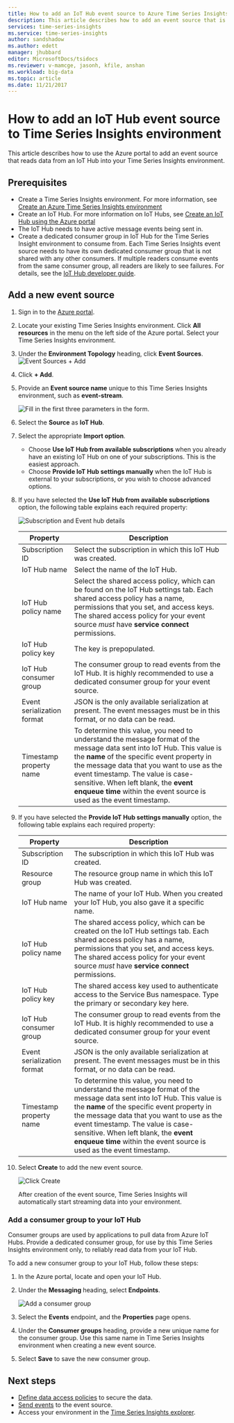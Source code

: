 ```yaml
---
title: How to add an IoT Hub event source to Azure Time Series Insights | Microsoft Docs
description: This article describes how to add an event source that is connected to an IoT Hub to your Time Series Insights environment
services: time-series-insights
ms.service: time-series-insights
author: sandshadow
ms.author: edett
manager: jhubbard
editor: MicrosoftDocs/tsidocs
ms.reviewer: v-mamcge, jasonh, kfile, anshan
ms.workload: big-data
ms.topic: article 
ms.date: 11/21/2017
---
```


# How to add an IoT Hub event source to Time Series Insights environment
This article describes how to use the Azure portal to add an event source that reads data from an IoT Hub into your Time Series Insights  environment.

## Prerequisites
- Create a Time Series Insights environment. For more information, see [Create an Azure Time Series Insights environment](time-series-insights-get-started.md) 
- Create an IoT Hub. For more information on IoT Hubs, see [Create an IoT Hub using the Azure portal](../iot-hub/iot-hub-create-through-portal.md)
- The IoT Hub needs to have active message events being sent in.
- Create a dedicated consumer group in IoT Hub for the Time Series Insight environment to consume from. Each Time Series Insights event source needs to have its own dedicated consumer group that is not shared with any other consumers. If multiple readers consume events from the same consumer group, all readers are likely to see failures. For details, see the [IoT Hub developer guide](../iot-hub/iot-hub-devguide.md).

## Add a new event source
1. Sign in to the [Azure portal](https://portal.azure.com).

2. Locate your existing Time Series Insights environment. Click **All resources** in the menu on the left side of the Azure portal. Select your Time Series Insights environment.

3. Under the **Environment Topology** heading, click **Event Sources**.
   ![Event Sources + Add](media/time-series-insights-how-to-add-an-event-source-iothub/1-event-sources.png)

4. Click **+ Add**.

5. Provide an **Event source name** unique to this Time Series Insights environment, such as **event-stream**.

   ![Fill in the first three parameters in the form.](media/time-series-insights-how-to-add-an-event-source-iothub/2-import-option.png)

6. Select the **Source** as **IoT Hub**.

7. Select the appropriate **Import option**. 
   - Choose **Use IoT Hub from available subscriptions** when you already have an existing IoT Hub on one of your subscriptions. This is the easiest approach.
   - Choose **Provide IoT Hub settings manually** when the IoT Hub is external to your subscriptions, or you wish to choose advanced options. 

8. If you have selected the **Use IoT Hub from available subscriptions** option, the following table explains each required property:

   ![Subscription and Event hub details](media/time-series-insights-how-to-add-an-event-source-iothub/3-new-event-source.png)


   |          Property          |                                                                                                                                                                                           Description                                                                                                                                                                                           |
   |----------------------------|-------------------------------------------------------------------------------------------------------------------------------------------------------------------------------------------------------------------------------------------------------------------------------------------------------------------------------------------------------------------------------------------------|
   |      Subscription ID       |                                                                                                                                                                   Select the subscription in which this IoT Hub was created.                                                                                                                                                                    |
   |        IoT Hub name        |                                                                                                                                                                                 Select the name of the IoT Hub.                                                                                                                                                                                 |
   |    IoT Hub policy name     |                                                        Select the shared access policy, which can be found on the IoT Hub settings tab. Each shared access policy has a name, permissions that you set, and access keys. The shared access policy for your event source <em>must</em> have <strong>service connect</strong> permissions.                                                        |
   |     IoT Hub policy key     |                                                                                                                                                                                    The key is prepopulated.                                                                                                                                                                                     |
   |   IoT Hub consumer group   |                                                                                                                              The consumer group to read events from the IoT Hub. It is highly recommended to use a dedicated consumer group for your event source.                                                                                                                              |
   | Event serialization format |                                                                                                                                     JSON is the only available serialization at present. The event messages must be in this format, or no data can be read.                                                                                                                                     |
   |  Timestamp property name   | To determine this value, you need to understand the message format of the message data sent into IoT Hub. This value is the <strong>name</strong> of the specific event property in the message data that you want to use as the event timestamp. The value is case-sensitive. When left blank, the <strong>event enqueue time</strong> within the event source is used as the event timestamp. |


9. If you have selected the **Provide IoT Hub settings manually** option, the following table explains each required property:


   |          Property          |                                                                                                                                                                                           Description                                                                                                                                                                                           |
   |----------------------------|-------------------------------------------------------------------------------------------------------------------------------------------------------------------------------------------------------------------------------------------------------------------------------------------------------------------------------------------------------------------------------------------------|
   |      Subscription ID       |                                                                                                                                                                       The subscription in which this IoT Hub was created.                                                                                                                                                                       |
   |       Resource group       |                                                                                                                                                                   The resource group name in which this IoT Hub was created.                                                                                                                                                                    |
   |        IoT Hub name        |                                                                                                                                                   The name of your IoT Hub. When you created your IoT Hub, you also gave it a specific name.                                                                                                                                                    |
   |    IoT Hub policy name     |                                                          The shared access policy, which can be created on the IoT Hub settings tab. Each shared access policy has a name, permissions that you set, and access keys. The shared access policy for your event source <em>must</em> have <strong>service connect</strong> permissions.                                                           |
   |     IoT Hub policy key     |                                                                                                                                     The shared access key used to authenticate access to the Service Bus namespace. Type the primary or secondary key here.                                                                                                                                     |
   |   IoT Hub consumer group   |                                                                                                                              The consumer group to read events from the IoT Hub. It is highly recommended to use a dedicated consumer group for your event source.                                                                                                                              |
   | Event serialization format |                                                                                                                                     JSON is the only available serialization at present. The event messages must be in this format, or no data can be read.                                                                                                                                     |
   |  Timestamp property name   | To determine this value, you need to understand the message format of the message data sent into IoT Hub. This value is the <strong>name</strong> of the specific event property in the message data that you want to use as the event timestamp. The value is case-sensitive. When left blank, the <strong>event enqueue time</strong> within the event source is used as the event timestamp. |


10. Select **Create** to add the new event source.

    ![Click Create](media/time-series-insights-how-to-add-an-event-source-iothub/4-create-button.png)

    After creation of the event source, Time Series Insights will automatically start streaming data into your environment.

### Add a consumer group to your IoT Hub
Consumer groups are used by applications to pull data from Azure IoT Hubs. Provide a dedicated consumer group, for use by this Time Series Insights environment only, to reliably read data from your IoT Hub.

To add a new consumer group to your IoT Hub, follow these steps:
1. In the Azure portal, locate and open your IoT Hub.

2. Under the **Messaging** heading, select **Endpoints**. 

   ![Add a consumer group](media/time-series-insights-how-to-add-an-event-source-iothub/5-add-consumer-group.png)

3. Select the **Events** endpoint, and the **Properties** page opens.

4. Under the **Consumer groups** heading, provide a new unique name for the consumer group. Use this same name in Time Series Insights environment when creating a new event source.

5. Select **Save** to save the new consumer group.

## Next steps
- [Define data access policies](time-series-insights-data-access.md) to secure the data.
- [Send events](time-series-insights-send-events.md) to the event source.
- Access your environment in the [Time Series Insights explorer](https://insights.timeseries.azure.com).
